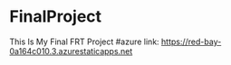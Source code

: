 # FinalProject
This Is My Final FRT Project
#azure link:
https://red-bay-0a164c010.3.azurestaticapps.net
